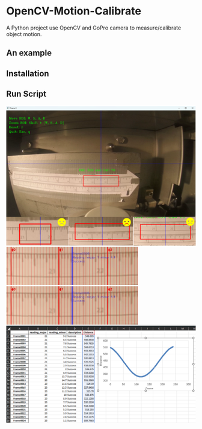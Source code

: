 # OpenCV-Motion-Calibrate
A Python project use OpenCV and GoPro camera to measure/calibrate object motion.  

## An example

## Installation 

## Run Script

<img src="https://github.com/EricMa24/OpenCV-Motion-Measure/blob/master/img/roi_selector.png" alt="GitHub Logo" width="700">

<img src="https://github.com/EricMa24/OpenCV-Motion-Measure/blob/master/img/demo_result1.jpg" alt="GitHub Logo" width="350">
<img src="https://github.com/EricMa24/OpenCV-Motion-Measure/blob/master/img/demo_result1.jpg" alt="GitHub Logo" width="350">

<img src="https://github.com/EricMa24/OpenCV-Motion-Measure/blob/master/img/motion_results.png" alt="GitHub Logo" width="700">
